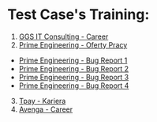 # <a name="test case training">Test Case's Training:</a>

1. <a href="https://drive.google.com/file/d/1mJJ_ELZp-oy5kFqGJt5OfmhZZ40nrMa0/view?usp=drive_link" target="_blank">GGS IT Consulting - Career</a>
2. <a href="https://drive.google.com/file/d/10mzOUPHf7hDFUHMdk1bxpJ6dy38oe8QY/view" target="_blank">Prime Engineering - Oferty Pracy</a>

- <a href="https://drive.google.com/file/d/1PjO2wmNRctat3PpKnfa-7nrSeAY1Zt1_/view" target="_blank">Prime Engineering - Bug Report 1</a>
- <a href="https://drive.google.com/file/d/1m0Ebzzbr7E73-I9oTiC-cIJSspg8bENP/view" target="_blank">Prime Engineering - Bug Report 2 </a>
- <a href="https://drive.google.com/file/d/1mo6W09E6ft_tWnN4fCVW_GBFOZylkTkJ/view" target="_blank">Prime Engineering - Bug Report 3 </a>
- <a href="https://drive.google.com/file/d/1Z3fqxRXKqQgYq_fyYdxfXtrrT9WCVi2f/view" target="_blank">Prime Engineering - Bug Report 4 </a>

3. <a href="https://drive.google.com/file/d/1_OrLCbAn8kVT-PQTM4FAQvBLjjzNTogT/view" target="_blank">Tpay - Kariera</a>
4. <a href="https://drive.google.com/file/d/1pxO-cc6jxsBXhlEqN_ZcHJE1Fzah7aBv/view" target="_blank">Avenga - Career</a>
